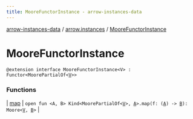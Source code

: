 ```yaml
---
title: MooreFunctorInstance - arrow-instances-data
---
```


[arrow-instances-data](../../index.html) / [arrow.instances](../index.html) / [MooreFunctorInstance](./index.html)

# MooreFunctorInstance

`@extension interface MooreFunctorInstance<V> : Functor<MoorePartialOf<`[`V`](index.html#V)`>>`

### Functions

| [map](map.html) | `open fun <A, B> Kind<MoorePartialOf<`[`V`](index.html#V)`>, `[`A`](map.html#A)`>.map(f: (`[`A`](map.html#A)`) -> `[`B`](map.html#B)`): Moore<`[`V`](index.html#V)`, `[`B`](map.html#B)`>` |

